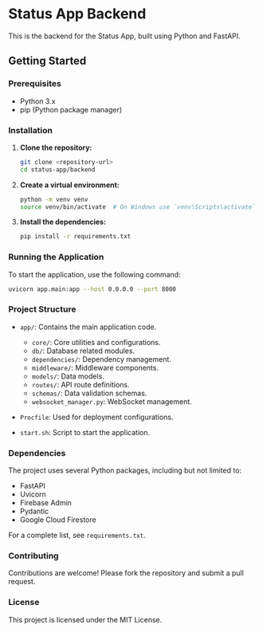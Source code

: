 # Status App Backend

This is the backend for the Status App, built using Python and FastAPI.

## Getting Started

### Prerequisites

- Python 3.x
- pip (Python package manager)

### Installation

1. **Clone the repository:**

   ```bash
   git clone <repository-url>
   cd status-app/backend
   ```

2. **Create a virtual environment:**

   ```bash
   python -m venv venv
   source venv/bin/activate  # On Windows use `venv\Scripts\activate`
   ```

3. **Install the dependencies:**

   ```bash
   pip install -r requirements.txt
   ```

### Running the Application

To start the application, use the following command:

```bash
uvicorn app.main:app --host 0.0.0.0 --port 8000
```

### Project Structure

- `app/`: Contains the main application code.

  - `core/`: Core utilities and configurations.
  - `db/`: Database related modules.
  - `dependencies/`: Dependency management.
  - `middleware/`: Middleware components.
  - `models/`: Data models.
  - `routes/`: API route definitions.
  - `schemas/`: Data validation schemas.
  - `websocket_manager.py`: WebSocket management.

- `Procfile`: Used for deployment configurations.
- `start.sh`: Script to start the application.

### Dependencies

The project uses several Python packages, including but not limited to:

- FastAPI
- Uvicorn
- Firebase Admin
- Pydantic
- Google Cloud Firestore

For a complete list, see `requirements.txt`.

### Contributing

Contributions are welcome! Please fork the repository and submit a pull request.

### License

This project is licensed under the MIT License.
